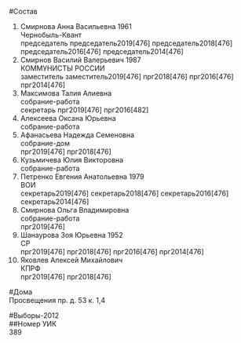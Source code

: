 #Состав  
1. Смирнова Анна Васильевна 1961  
    Чернобыль-Квант  
    председатель председатель2019[476] председатель2018[476] председатель2016[476] председатель2014[476]  
2. Смирнов Василий Валерьевич 1987  
    КОММУНИСТЫ РОССИИ  
    заместитель заместитель2019[476] прг2018[476] прг2016[476] прг2014[476]  
3. Максимова Талия Алиевна  
    собрание-работа  
    секретарь прг2019[476] прг2016[482]  
4. Алексеева Оксана Юрьевна  
    собрание-работа  
5. Афанасьева Надежда Семеновна  
    собрание-дом  
    прг2019[476] прг2018[476]  
6. Кузьмичева Юлия Викторовна  
    собрание-работа  
7. Петренко Евгения Анатольевна 1979  
    ВОИ  
    секретарь2019[476] секретарь2018[476] секретарь2016[476] секретарь2014[476]  
8. Смирнова Ольга Владимировна  
    собрание-работа  
    прг2019[476]  
9. Шанаурова Зоя Юрьевна 1952  
    СР  
    прг2019[476] прг2018[476] прг2016[476] прг2014[476]  
10. Яковлев Алексей Михайлович  
    КПРФ  
    прг2019[476] прг2018[476]  
  
#Дома  
Просвещения пр. д. 53 к. 1,4  
  
#Выборы-2012  
##Номер УИК  
389  

